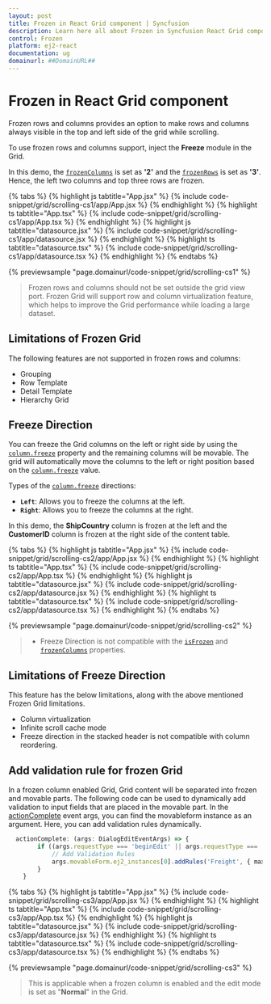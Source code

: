 ```yaml
---
layout: post
title: Frozen in React Grid component | Syncfusion
description: Learn here all about Frozen in Syncfusion React Grid component of Syncfusion Essential JS 2 and more.
control: Frozen 
platform: ej2-react
documentation: ug
domainurl: ##DomainURL##
---
```


# Frozen in React Grid component

Frozen rows and columns provides an option to make rows and columns always visible in the top and left side of the grid while scrolling.

To use frozen rows and columns support, inject the **Freeze** module in the Grid.

In this demo, the [`frozenColumns`](https://ej2.syncfusion.com/angular/documentation/api/grid/#frozencolumns) is set as **'2'** and the [`frozenRows`](https://ej2.syncfusion.com/angular/documentation/api/grid/#frozenrows)
is set as **'3'**. Hence, the left two columns and top three rows are frozen.

{% tabs %}
{% highlight js tabtitle="App.jsx" %}
{% include code-snippet/grid/scrolling-cs1/app/App.jsx %}
{% endhighlight %}
{% highlight ts tabtitle="App.tsx" %}
{% include code-snippet/grid/scrolling-cs1/app/App.tsx %}
{% endhighlight %}
{% highlight js tabtitle="datasource.jsx" %}
{% include code-snippet/grid/scrolling-cs1/app/datasource.jsx %}
{% endhighlight %}
{% highlight ts tabtitle="datasource.tsx" %}
{% include code-snippet/grid/scrolling-cs1/app/datasource.tsx %}
{% endhighlight %}
{% endtabs %}

 {% previewsample "page.domainurl/code-snippet/grid/scrolling-cs1" %}

> Frozen rows and columns should not be set outside the grid view port.
> Frozen Grid will support row and column virtualization feature, which helps to improve the Grid performance while loading a large dataset.

## Limitations of Frozen Grid

The following features are not supported in frozen rows and columns:

* Grouping
* Row Template
* Detail Template
* Hierarchy Grid

## Freeze Direction

You can freeze the Grid columns on the left or right side by using the [`column.freeze`](https://ej2.syncfusion.com/angular/documentation/api/grid/column/#freeze) property and the remaining columns will be movable. The grid will automatically move the columns to the left or right position based on the [`column.freeze`](https://ej2.syncfusion.com/angular/documentation/api/grid/column/#freeze) value.

Types of the [`column.freeze`](https://ej2.syncfusion.com/angular/documentation/api/grid/column/#freeze) directions:

* **`Left`**: Allows you to freeze the columns at the left.
* **`Right`**: Allows you to freeze the columns at the right.

In this demo, the **ShipCountry** column is frozen at the left and the **CustomerID** column is frozen at the right side of the content table.

{% tabs %}
{% highlight js tabtitle="App.jsx" %}
{% include code-snippet/grid/scrolling-cs2/app/App.jsx %}
{% endhighlight %}
{% highlight ts tabtitle="App.tsx" %}
{% include code-snippet/grid/scrolling-cs2/app/App.tsx %}
{% endhighlight %}
{% highlight js tabtitle="datasource.jsx" %}
{% include code-snippet/grid/scrolling-cs2/app/datasource.jsx %}
{% endhighlight %}
{% highlight ts tabtitle="datasource.tsx" %}
{% include code-snippet/grid/scrolling-cs2/app/datasource.tsx %}
{% endhighlight %}
{% endtabs %}

 {% previewsample "page.domainurl/code-snippet/grid/scrolling-cs2" %}

> * Freeze Direction is not compatible with the [`isFrozen`](https://ej2.syncfusion.com/angular/documentation/api/grid/column/#isfrozen) and [`frozenColumns`](https://ej2.syncfusion.com/angular/documentation/api/grid/#frozencolumns) properties.

## Limitations of Freeze Direction

This feature has the below limitations, along with the above mentioned Frozen Grid limitations.

* Column virtualization
* Infinite scroll cache mode
* Freeze direction in the stacked header is not compatible with column reordering.

## Add validation rule for frozen Grid

In a frozen column enabled Grid, Grid content will be separated into frozen and movable parts. The following code can be used to dynamically add validation to input fields that are placed in the movable part. In the [actionComplete](https://ej2.syncfusion.com/angular/documentation/api/grid/#actioncomplete) event args, you can find the movableform instance as an argument. Here, you can add validation rules dynamically.

```ts
  actionComplete: (args: DialogEditEventArgs) => {
        if ((args.requestType === 'beginEdit' || args.requestType === 'add')) {
            // Add Validation Rules
            args.movableForm.ej2_instances[0].addRules('Freight', { max: 200 }); // Here, 'Freight' is the column name.
        }
    }

```

{% tabs %}
{% highlight js tabtitle="App.jsx" %}
{% include code-snippet/grid/scrolling-cs3/app/App.jsx %}
{% endhighlight %}
{% highlight ts tabtitle="App.tsx" %}
{% include code-snippet/grid/scrolling-cs3/app/App.tsx %}
{% endhighlight %}
{% highlight js tabtitle="datasource.jsx" %}
{% include code-snippet/grid/scrolling-cs3/app/datasource.jsx %}
{% endhighlight %}
{% highlight ts tabtitle="datasource.tsx" %}
{% include code-snippet/grid/scrolling-cs3/app/datasource.tsx %}
{% endhighlight %}
{% endtabs %}

 {% previewsample "page.domainurl/code-snippet/grid/scrolling-cs3" %}

> This is applicable when a frozen column is enabled and the edit mode is set as "**Normal**" in the Grid.